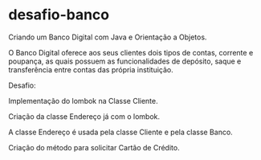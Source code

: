 # desafio-banco
Criando um Banco Digital com Java e Orientação a Objetos.

O Banco Digital oferece aos seus clientes dois tipos de contas, corrente e poupança, as quais possuem as funcionalidades de depósito, saque e transferência entre contas das própria instituição.


Desafio: 
<p>Implementação do lombok na Classe Cliente.</p>
<p>Criação da classe Endereço já com o lombok. </p>
<p>A classe Endereço é usada pela classe Cliente e pela classe Banco.</p>
<p>Criação do método para solicitar Cartão de Crédito.</p>
